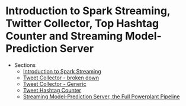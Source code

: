 Introduction to Spark Streaming, Twitter Collector, Top Hashtag Counter and Streaming Model-Prediction Server
======= 
    
* Sections 
    * [Introduction to Spark Streaming](12_SparkStreaming/021_SparkStreamingIntro.md)
    * [Tweet Collector - broken down](12_SparkStreaming/022_TweetCollector.md)
    * [Tweet Collector - Generic](12_SparkStreaming/022_TweetGenericCollector.md)
    * [Tweet Hashtag Counter](12_SparkStreaming/023_TweetHashtagCount.md)
    * [Streaming Model-Prediction Server, the Full Powerplant Pipeline](13_StreamingMLlib_ModelTuneEvaluateDeploy/024_PowerPlantPipeline_03ModelTuneEvaluateDeploy.md)


